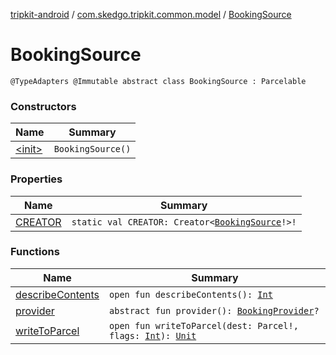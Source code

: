 [tripkit-android](../../index.md) / [com.skedgo.tripkit.common.model](../index.md) / [BookingSource](./index.md)

# BookingSource

`@TypeAdapters @Immutable abstract class BookingSource : Parcelable`

### Constructors

| Name | Summary |
|---|---|
| [&lt;init&gt;](-init-.md) | `BookingSource()` |

### Properties

| Name | Summary |
|---|---|
| [CREATOR](-c-r-e-a-t-o-r.md) | `static val CREATOR: Creator<`[`BookingSource`](./index.md)`!>!` |

### Functions

| Name | Summary |
|---|---|
| [describeContents](describe-contents.md) | `open fun describeContents(): `[`Int`](https://kotlinlang.org/api/latest/jvm/stdlib/kotlin/-int/index.html) |
| [provider](provider.md) | `abstract fun provider(): `[`BookingProvider`](../-booking-provider/index.md)`?` |
| [writeToParcel](write-to-parcel.md) | `open fun writeToParcel(dest: Parcel!, flags: `[`Int`](https://kotlinlang.org/api/latest/jvm/stdlib/kotlin/-int/index.html)`): `[`Unit`](https://kotlinlang.org/api/latest/jvm/stdlib/kotlin/-unit/index.html) |
